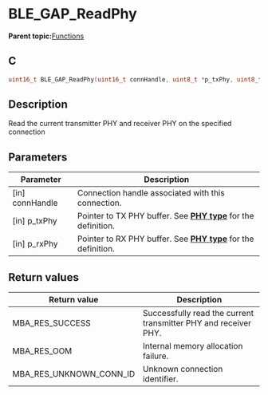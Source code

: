 # BLE\_GAP\_ReadPhy

**Parent topic:**[Functions](GUID-D235316A-5434-4ADA-AEF5-10D073D0126B.md)

## C

```c
uint16_t BLE_GAP_ReadPhy(uint16_t connHandle, uint8_t *p_txPhy, uint8_t *p_rxPhy);
```

## Description

Read the current transmitter PHY and receiver PHY on the specified connection

## Parameters

|Parameter|Description|
|---------|-----------|
|\[in\] connHandle|Connection handle associated with this connection.|
|\[in\] p\_txPhy|Pointer to TX PHY buffer. See **[PHY type](GUID-CA9CC4D6-A5FB-4168-9A8C-4A940EA04D2B.md)** for the definition.|
|\[in\] p\_rxPhy|Pointer to RX PHY buffer. See **[PHY type](GUID-CA9CC4D6-A5FB-4168-9A8C-4A940EA04D2B.md)** for the definition.|

## Return values

|Return value|Description|
|------------|-----------|
|MBA\_RES\_SUCCESS|Successfully read the current transmitter PHY and receiver PHY.|
|MBA\_RES\_OOM|Internal memory allocation failure.|
|MBA\_RES\_UNKNOWN\_CONN\_ID|Unknown connection identifier.|

